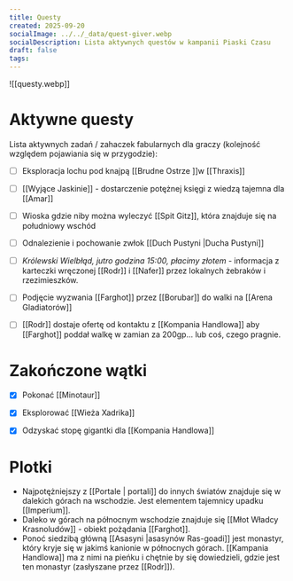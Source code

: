 ```yaml
---
title: Questy
created: 2025-09-20
socialImage: ../../_data/quest-giver.webp
socialDescription: Lista aktywnych questów w kampanii Piaski Czasu
draft: false
tags:
---
```



![[questy.webp]]

# Aktywne questy
Lista aktywnych zadań / zahaczek fabularnych dla graczy (kolejność względem pojawiania się w przygodzie):

- [ ] Eksploracja lochu pod knajpą [[Brudne Ostrze ]]w [[Thraxis]]
- [ ] [[Wyjące Jaskinie]] - dostarczenie potężnej księgi z wiedzą tajemna dla [[Amar]]  
- [ ] Wioska gdzie niby można wyleczyć [[Spit Gitz]], która znajduje się na południowy wschód
- [ ] Odnalezienie i pochowanie zwłok [[Duch Pustyni |Ducha  Pustyni]]
- [ ] *Królewski Wielbłąd, jutro godzina 15:00, płacimy złotem* - informacja z karteczki wręczonej [[Rodr]] i [[Nafer]] przez lokalnych żebraków i rzezimieszków. 
- [ ] Podjęcie wyzwania [[Farghot]] przez [[Borubar]] do walki na [[Arena Gladiatorów]]
- [ ] [[Rodr]] dostaje ofertę od kontaktu z [[Kompania Handlowa]] aby [[Farghot]] poddał walkę w zamian za 200gp... lub coś, czego pragnie. 


# Zakończone wątki
- [x] Pokonać [[Minotaur]]
- [x] Eksplorować [[Wieża Xadrika]]
- [x] Odzyskać stopę gigantki dla [[Kompania Handlowa]] 


# Plotki

* Najpotężniejszy z [[Portale | portali]] do innych światów  znajduje się w dalekich górach na wschodzie. Jest elementem tajemnicy upadku [[Imperium]].
* Daleko w górach na północnym wschodzie znajduje się [[Młot Władcy Krasnoludów]] - obiekt pożądania [[Farghot]].
* Ponoć siedzibą główną [[Asasyni |asasynów Ras-goadi]] jest monastyr, który kryje się w jakimś kanionie w północnych górach. [[Kampania Handlowa]] ma z nimi na pieńku i chętnie by się dowiedzieli, gdzie jest ten monastyr (zasłyszane przez [[Rodr]]).

